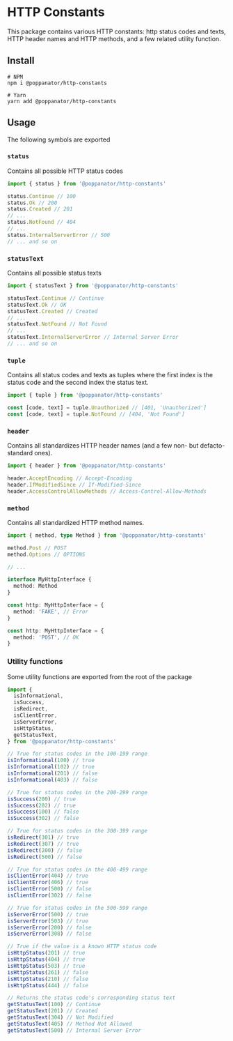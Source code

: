 # HTTP Constants

This package contains various HTTP constants: http status codes and texts,
HTTP header names and HTTP methods, and a few related utility function.

## Install

```
# NPM
npm i @poppanator/http-constants

# Yarn
yarn add @poppanator/http-constants
```

## Usage

The following symbols are exported

### `status`

Contains all possible HTTP status codes

```ts
import { status } from '@poppanator/http-constants'

status.Continue // 100
status.Ok // 200
status.Created // 201
// ...
status.NotFound // 404
// ...
status.InternalServerError // 500
// ... and so on
```

### `statusText`

Contains all possible status texts

```ts
import { statusText } from '@poppanator/http-constants'

statusText.Continue // Continue
statusText.Ok // OK
statusText.Created // Created
// ...
statusText.NotFound // Not Found
// ...
statusText.InternalServerError // Internal Server Error
// ... and so on
```

### `tuple`

Contains all status codes and texts as tuples where the first index is
the status code and the second index the status text.

```ts
import { tuple } from '@poppanator/http-constants'

const [code, text] = tuple.Unauthorized // [401, 'Unauthorized']
const [code, text] = tuple.NotFound // [404, 'Not Found']
```

### `header`

Contains all standardizes HTTP header names (and a few non- but
defacto-standard ones).

```ts
import { header } from '@poppanator/http-constants'

header.AcceptEncoding // Accept-Encoding
header.IfModifiedSince // If-Modified-Since
header.AccessControlAllowMethods // Access-Control-Allow-Methods
```

### `method`

Contains all standardized HTTP method names.

```ts
import { method, type Method } from '@poppanator/http-constants'

method.Post // POST
method.Options // OPTIONS

// ...

interface MyHttpInterface {
  method: Method
}

const http: MyHttpInterface = {
  method: 'FAKE', // Error
}

const http: MyHttpInterface = {
  method: 'POST', // OK
}
```

### Utility functions

Some utility functions are exported from the root of the package

```ts
import {
  isInformational,
  isSuccess,
  isRedirect,
  isClientError,
  isServerError,
  isHttpStatus,
  getStatusText,
} from '@poppanator/http-constants'

// True for status codes in the 100-199 range
isInformational(100) // true
isInformational(102) // true
isInformational(201) // false
isInformational(403) // false

// True for status codes in the 200-299 range
isSuccess(200) // true
isSuccess(202) // true
isSuccess(100) // false
isSuccess(302) // false

// True for status codes in the 300-399 range
isRedirect(301) // true
isRedirect(307) // true
isRedirect(200) // false
isRedirect(500) // false

// True for status codes in the 400-499 range
isClientError(404) // true
isClientError(406) // true
isClientError(500) // false
isClientError(302) // false

// True for status codes in the 500-599 range
isServerError(500) // true
isServerError(503) // true
isServerError(200) // false
isServerError(308) // false

// True if the value is a known HTTP status code
isHttpStatus(201) // true
isHttpStatus(404) // true
isHttpStatus(503) // true
isHttpStatus(261) // false
isHttpStatus(210) // false
isHttpStatus(444) // false

// Returns the status code's corresponding status text
getStatusText(100) // Continue
getStatusText(201) // Created
getStatusText(304) // Not Modified
getStatusText(405) // Method Not Allowed
getStatusText(500) // Internal Server Error
```
